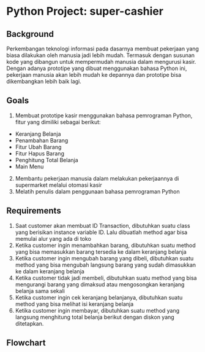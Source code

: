 # Python Project: super-cashier

## Background
Perkembangan teknologi informasi pada dasarnya membuat pekerjaan yang biasa dilakukan oleh manusia jadi lebih mudah. Termasuk dengan susunan kode yang dibangun untuk mempermudah manusia dalam mengurusi kasir. Dengan adanya prototipe yang dibuat menggunakan bahasa Python ini, pekerjaan manusia akan lebih mudah ke depannya dan prototipe bisa dikembangkan lebih baik lagi.

## Goals
1. Membuat prototipe kasir menggunakan bahasa pemrograman Python, fitur yang dimiliki sebagai berikut:
- Keranjang Belanja
- Penambahan Barang
- Fitur Ubah Barang
- Fitur Hapus Barang
- Penghitung Total Belanja
- Main Menu
2. Membantu pekerjaan manusia dalam melakukan pekerjaannya di supermarket melalui otomasi kasir
3. Melatih penulis dalam penggunaan bahasa pemrograman Python

## Requirements
1. Saat customer akan membuat ID Transaction, dibutuhkan suatu class yang berisikan instance variable ID. Lalu dibuatlah method agar bisa memulai alur yang ada di toko
2. Ketika customer ingin menambahkan barang, dibutuhkan suatu method yang bisa memasukkan barang tersedia ke dalam keranjang belanja
3. Ketika customer ingin mengubah barang yang dibeli, dibutuhkan suatu method yang bisa mengubah langsung barang yang sudah dimasukkan ke dalam keranjang belanja
4. Ketika customer tidak jadi membeli, dibutuhkan suatu method yang bisa mengurangi barang yang dimaksud atau mengosongkan keranjang belanja sama sekali
5. Ketika customer ingin cek keranjang belanjanya, dibutuhkan suatu method yang bisa melihat isi keranjang belanja
6. Ketika customer ingin membayar, dibutuhkan suatu method yang langsung menghitung total belanja berikut dengan diskon yang ditetapkan.

## Flowchart
